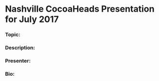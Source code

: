 # Nashville CocoaHeads Presentation for July 2017

### Topic:

### Description:

### Presenter:

### Bio:
